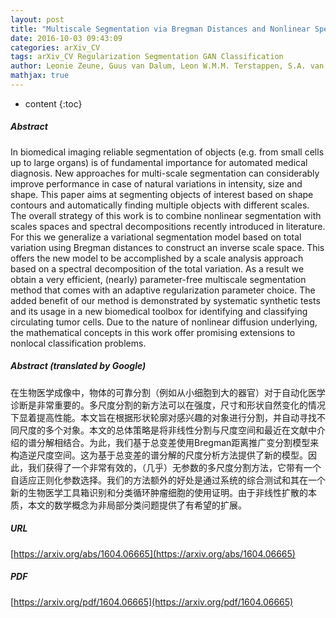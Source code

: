 ```yaml
---
layout: post
title: "Multiscale Segmentation via Bregman Distances and Nonlinear Spectral Analysis"
date: 2016-10-03 09:43:09
categories: arXiv_CV
tags: arXiv_CV Regularization Segmentation GAN Classification
author: Leonie Zeune, Guus van Dalum, Leon W.M.M. Terstappen, S.A. van Gils, Christoph Brune
mathjax: true
---
```


* content
{:toc}

##### Abstract
In biomedical imaging reliable segmentation of objects (e.g. from small cells up to large organs) is of fundamental importance for automated medical diagnosis. New approaches for multi-scale segmentation can considerably improve performance in case of natural variations in intensity, size and shape. This paper aims at segmenting objects of interest based on shape contours and automatically finding multiple objects with different scales. The overall strategy of this work is to combine nonlinear segmentation with scales spaces and spectral decompositions recently introduced in literature. For this we generalize a variational segmentation model based on total variation using Bregman distances to construct an inverse scale space. This offers the new model to be accomplished by a scale analysis approach based on a spectral decomposition of the total variation. As a result we obtain a very efficient, (nearly) parameter-free multiscale segmentation method that comes with an adaptive regularization parameter choice. The added benefit of our method is demonstrated by systematic synthetic tests and its usage in a new biomedical toolbox for identifying and classifying circulating tumor cells. Due to the nature of nonlinear diffusion underlying, the mathematical concepts in this work offer promising extensions to nonlocal classification problems.

##### Abstract (translated by Google)
在生物医学成像中，物体的可靠分割（例如从小细胞到大的器官）对于自动化医学诊断是非常重要的。多尺度分割的新方法可以在强度，尺寸和形状自然变化的情况下显着提高性能。本文旨在根据形状轮廓对感兴趣的对象进行分割，并自动寻找不同尺度的多个对象。本文的总体策略是将非线性分割与尺度空间和最近在文献中介绍的谱分解相结合。为此，我们基于总变差使用Bregman距离推广变分割模型来构造逆尺度空间。这为基于总变差的谱分解的尺度分析方法提供了新的模型。因此，我们获得了一个非常有效的，（几乎）无参数的多尺度分割方法，它带有一个自适应正则化参数选择。我们的方法额外的好处是通过系统的综合测试和其在一个新的生物医学工具箱识别和分类循环肿瘤细胞的使用证明。由于非线性扩散的本质，本文的数学概念为非局部分类问题提供了有希望的扩展。

##### URL
[https://arxiv.org/abs/1604.06665](https://arxiv.org/abs/1604.06665)

##### PDF
[https://arxiv.org/pdf/1604.06665](https://arxiv.org/pdf/1604.06665)

